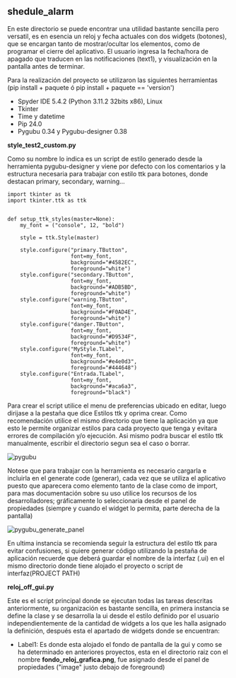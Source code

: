 

## shedule_alarm ##

En este directorio se puede encontrar una utilidad bastante sencilla pero versatil, es en esencia un reloj y fecha actuales con dos widgets (botones), que se encargan tanto de mostrar/ocultar los elementos, como de programar el cierre del aplicativo. El usuario ingresa la fecha/hora de apagado que traducen en las notificaciones (text1), y visualización en la pantalla antes de terminar.

Para la realización del proyecto se utilizaron las siguientes herramientas (pip install + paquete ó pip install + paquete == 'version')

- Spyder IDE 5.4.2 (Python 3.11.2 32bits x86), Linux
- Tkinter
- Time y datetime
- Pip 24.0
- Pygubu 0.34 y Pygubu-designer 0.38

__style_test2_custom.py__

Como su nombre lo indica es un script de estilo generado desde la herramienta pygubu-designer y viene por defecto con los comentarios y la estructura necesaria para trabajar con estilo ttk para botones, donde destacan primary, secondary, warning... 

```
import tkinter as tk
import tkinter.ttk as ttk


def setup_ttk_styles(master=None):
    my_font = ("console", 12, "bold")
    
    style = ttk.Style(master)
    
    style.configure("primary.TButton",
                    font=my_font,
                    background="#4582EC",
                    foreground="white")
    style.configure("secondary.TButton",
                    font=my_font,
                    background="#ADB5BD", 
                    foreground="white")
    style.configure("warning.TButton",
                    font=my_font,
                    background="#F0AD4E", 
                    foreground="white")    
    style.configure("danger.TButton",
                    font=my_font,
                    background="#D9534F", 
                    foreground="white")
    style.configure("MyStyle.TLabel",
                    font=my_font,
                    background="#e4e0d3", 
                    foreground="#444648")
    style.configure("Entrada.TLabel",
                    font=my_font, 
                    background="#aca6a3", 
                    foreground="black")
```

Para crear el script utilice el menu de preferencias ubicado en editar, luego dirijase a la pestaña que dice Estilos ttk y oprima crear. Como recomendación utilice el mismo directorio que tiene la aplicación ya que esto le permite organizar estilos para cada proyecto que tenga y evitara errores de compilación y/o ejecución. Asi mismo podra buscar el estilo ttk manualmente, escribir el directorio segun sea el caso o borrar.

![pygubu](https://github.com/JorgeAPinzon/Utils/assets/159712640/a6e2ca23-8d8f-495e-9434-f3ddd807c262)


Notese que para trabajar con la herramienta es necesario cargarla e incluirla en el generate code (generar), cada vez que se utiliza el aplicativo puesto que aparecera como elemento tanto de la clase como de import, para mas documentación sobre su uso utilice los recursos de los desarrolladores; gráficamente lo seleccionaria desde el panel de propiedades (siempre y cuando el widget lo permita, parte derecha de la pantalla)   

![pygubu_generate_panel](https://github.com/JorgeAPinzon/Utils/assets/159712640/f863bfea-a39a-4c4d-ab74-2260c34bb7fb)

En ultima instancia se recomienda seguir la estructura del estilo ttk para evitar confusiones, si quiere generar código utilizando la pestaña de aplicación recuerde que deberá guardar el nombre de la interfaz (.ui) en el mismo directorio donde tiene alojado el proyecto o script de interfaz(PROJECT PATH) 

__reloj_off_gui.py__

Este es el script principal donde se ejecutan todas las tareas descritas anteriormente, su organización es bastante sencilla, en primera instancia se define la clase y se desarrolla la ui desde el estilo definido por el usuario independientemente de la cantidad de widgets a los que les halla asignado la definición, después esta el apartado de widgets donde se encuentran: 

- Label1: Es donde esta alojado el fondo de pantalla de la gui y como se ha determinado en anteriores proyectos, esta en el directorio raiz con el nombre __fondo_reloj_grafica.png__, fue asignado desde el panel de propiedades ("image" justo debajo de foreground)

